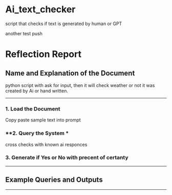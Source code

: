 # Ai_text_checker
script that checks if text is generated by human or GPT

another test push

# **Reflection Report**

## **Name and Explanation of the Document**
python script with ask for input, then it will check weather or not it was created by Ai or hand written.

---
### **1. Load the Document**
Copy paste sample text into prompt

### **2.  Query the System *
cross checks with known ai responces

### **3. Generate if Yes or No with precent of certanty**

---

## **Example Queries and Outputs**


---


